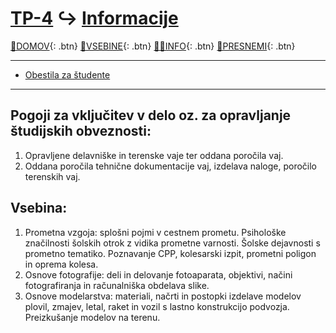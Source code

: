 # [TP-4](../index.md) ↪ [Informacije](./index.md)

[🏡DOMOV](./index.md){: .btn}
[📝VSEBINE](./Vsebine/index.md){: .btn}
[👨‍🎓INFO](./info.md){: .btn}
[💾PRESNEMI](./Presnemi/index.md){: .btn}

---

- [Obestila za študente](./Obvestila/index.md)

---

## Pogoji za vključitev v delo oz. za opravljanje študijskih obveznosti:
1. Opravljene delavniške in terenske vaje ter oddana poročila vaj.
2. Oddana poročila tehnične dokumentacije vaj, izdelava naloge, poročilo terenskih vaj.

## Vsebina:
1. Prometna vzgoja: splošni pojmi v cestnem prometu. Psihološke značilnosti šolskih otrok z vidika prometne varnosti. Šolske dejavnosti s prometno tematiko. Poznavanje CPP, kolesarski izpit, prometni poligon in oprema kolesa.
2. Osnove fotografije: deli in delovanje fotoaparata, objektivi, načini fotografiranja in računalniška obdelava slike.
3. Osnove modelarstva: materiali, načrti in postopki izdelave modelov plovil, zmajev, letal, raket in vozil s lastno konstrukcijo podvozja. Preizkušanje modelov na terenu.
